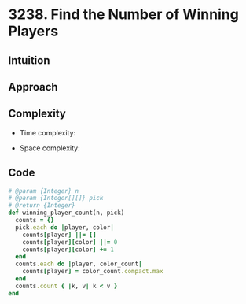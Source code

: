 # 3238. Find the Number of Winning Players

## Intuition

## Approach
<!-- Describe your approach to solving the problem. -->

## Complexity

- Time complexity:
<!-- Add your time complexity here, e.g. $$O(n)$$ -->

- Space complexity:
<!-- Add your space complexity here, e.g. $$O(n)$$ -->

## Code

```ruby
# @param {Integer} n
# @param {Integer[][]} pick
# @return {Integer}
def winning_player_count(n, pick)
  counts = {}
  pick.each do |player, color|
    counts[player] ||= []
    counts[player][color] ||= 0
    counts[player][color] += 1
  end
  counts.each do |player, color_count|
    counts[player] = color_count.compact.max
  end
  counts.count { |k, v| k < v }
end
```
